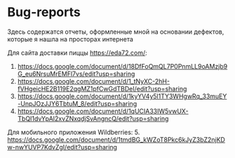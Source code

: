 # Bug-reports
Здесь содержатся отчеты, оформленные мной на основании дефектов, которые я нашла на просторах интернета

Для сайта доставки пиццы https://eda72.com/:
1. https://docs.google.com/document/d/18DfFoQmQL7P0PnmLL9oAMzjb9G_eu6NrsuMrEMFl7vs/edit?usp=sharing
2. https://docs.google.com/document/d/1_tNyXC-2hH-fVHgeicHE2B119E2qgMZ1pfCwGdTBDeI/edit?usp=sharing
3. https://docs.google.com/document/d/1kyYV4y5l1TY3WHgwRq_33muEY-UnpJOzJJY6TbtuM_8/edit?usp=sharing
4. https://docs.google.com/document/d/1qUCIA33IW5vwUX-TbQI1dvYpAI2xvZNxqdjSvAngncQ/edit?usp=sharing

Для мобильного приложения Wildberries:
5. https://docs.google.com/document/d/1tmdBG_kWZoT8Pkc6kJyZ3bZ2njKDw-nwYUVP7KdvZgI/edit?usp=sharing
